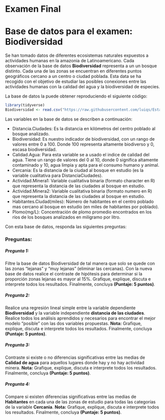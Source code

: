 Examen Final
================

# Base de datos para el examen: Biodiversidad

Se han tomado datos de diferentes ecosistemas naturales expuestos a
actividades humanas en la amazonia de Latinoamericano. Cada observación
de la base de datos **Biodiversidad** representa a un un bosque
distinto. Cada una de las zonas se encuentran en diferentes puntos
geográficos cercano a un centro o ciudad poblada. Esta data se ha
recogido con el objetivo de estudiar las posibles conexiones entre las
actividades humanas con la calidad del agua y la biodiversidad de
especies.

La base de datos la puede obtener reproduciendo el siguiente código:

``` r
library(tidyverse)
Biodiversidad <- read.csv("https://raw.githubusercontent.com/luiqs/Estadistica-Aplicada/main/PDB/Biodiversidad.csv")
```

Las variables en la base de datos se describen a continuación:

-   Distancia.Ciudades: Es la distancia en kilómetros del centro poblado
    al bosque analizado.
-   Biodiversidad: Es nuestro indicador de biodiversidad, con un rango
    de valores entre 0 a 100. Donde 100 representa altamente biodiverso
    y 0, escasa biodiversidad.
-   Calidad.Agua: Para esta variable se a usado el indice de calidad del
    agua. Tiene un rango de valores del 0 al 10, donde 0 significa
    altamente contaminado y 10, agua limpia y apta para el consumo
    humano y animal.
-   Cercania: Es la distancia de la ciudad al bosque en estudio (es la
    variable cualitativa para DistanciaCiudades).
-   Actividad.Minera1: Variable cualitativa binaria (formato character
    en R) que representa la distancia de las ciudades al bosque en
    estudio.
-   Actividad.Minera2: Variable cualitativa binaria (formato numero
    en R) que representa la distancia de las ciudades al bosque en
    estudio.
-   Habitantes.Ciudad(miles): Número de habitantes en el centro poblado
    mas cercano al bosque en estudio (en miles de habitantes por
    poblado).
-   Plomo(mg/L): Concentración de plomo promedio encontrados en los ríos
    de los bosques analizados en miligramo por litro.

Con esta base de datos, responda las siguientes preguntas:

### Preguntas:

##### Pregunta 1:

Filtre la base de datos Biodiversidad de tal manera que solo se quede
con las zonas “lejanas” y “muy lejanas” (eliminar las cercanas). Con la
nueva base de datos realice el contraste de hipótesis para determinar si
la proporción zonas lejanas es mayor al 15%. Grafique, explique, discuta
e interprete todos los resultados. Finalmente, concluya **(Puntaje: 5
puntos)**.

##### Pregunta 2:

Realice una regresión lineal simple entre la variable dependiente
**Biodiversidad** y la variable independiente **distancia de las
ciudades**. Realice todos los análisis aprendidos y necesarios para
encontrar el mejor modelo “posible” con las dos variables propuestas.
**Nota:** Grafique, explique, discuta e interprete todos los resultados.
Finalmente, concluya **(Puntaje: 5 puntos)**.

##### Pregunta 3:

Contraste si existe o no diferencias significativas entre las medias de
**Calidad de agua** para aquellos lugares donde hay y no hay actividad
minera. **Nota:** Grafique, explique, discuta e interprete todos los
resultados. Finalmente, concluya **(Puntaje: 5 puntos)**.

##### Pregunta 4:

Compare si existen diferencias significativas entre las medias de
**Habitantes** en cada una de las zonas de estudio para todas las
categorías de la variable **Cercania**. **Nota:** Grafique, explique,
discuta e interprete todos los resultados. Finalmente, concluya
**(Puntaje: 5 puntos)**.
